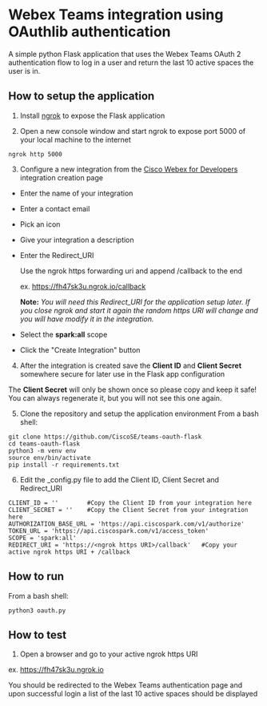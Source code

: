 # Webex Teams integration using OAuthlib authentication
A simple python Flask application that uses the Webex Teams OAuth 2 authentication flow to log in a user and return the last 10 active spaces the user is in.

## How to setup the application
1. Install [ngrok](https://ngrok.com/) to expose the Flask application

2. Open a new console window and start ngrok to expose port 5000 of your local machine to the internet

```
ngrok http 5000
```

3. Configure a new integration from the [Cisco Webex for Developers](https://developer.webex.com/add-integration.html) integration creation page
* Enter the name of your integration
* Enter a contact email
* Pick an icon
* Give your integration a description
* Enter the Redirect_URI
	
	Use the ngrok https forwarding uri and append /callback to the end

	ex. https://fh47sk3u.ngrok.io/callback

	**Note:**
	_You will need this Redirect_URI for the application setup later._
	_If you close ngrok and start it again the random https URI will change and you will have modify it in the integration._

* Select the **spark:all** scope
* Click the "Create Integration" button

4. After the integration is created save the **Client ID** and **Client Secret** somewhere secure for later use in the Flask app configuration
	
The **Client Secret** will only be shown once so please copy and keep it safe! You can always regenerate it, but you will not 	see this one again.

5. Clone the repository and setup the application environment
	From a bash shell:

```
git clone https://github.com/CiscoSE/teams-oauth-flask
cd teams-oauth-flask
python3 -m venv env
source env/bin/activate
pip install -r requirements.txt 
```

6. Edit the _config.py file to add the Client ID, Client Secret and Redirect_URI

```
CLIENT_ID = ''        #Copy the Client ID from your integration here
CLIENT_SECRET = ''    #Copy the Client Secret from your integration here
AUTHORIZATION_BASE_URL = 'https://api.ciscospark.com/v1/authorize'
TOKEN_URL = 'https://api.ciscospark.com/v1/access_token'
SCOPE = 'spark:all'
REDIRECT_URI = 'https://<ngrok https URI>/callback'   #Copy your active ngrok https URI + /callback
```

## How to run
From a bash shell:

```
python3 oauth.py
```

## How to test

1. Open a browser and go to your active ngrok https URI
	
ex. https://fh47sk3u.ngrok.io

You should be redirected to the Webex Teams authentication page and upon successful login a list of the last 10 active spaces should be displayed